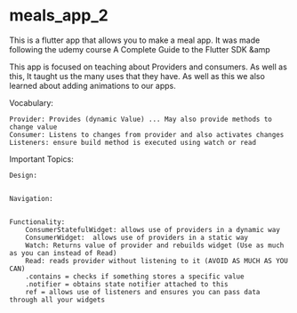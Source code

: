 # meals_app_2

This is a flutter app that allows you to make a meal app.
It was made following the udemy course A Complete Guide to 
the Flutter SDK &amp

This app is focused on teaching about Providers and consumers. As well as this, It taught 
us the many uses that they have. As well as this we also learned about adding animations 
to our apps.

Vocabulary: 

    Provider: Provides (dynamic Value) ... May also provide methods to change value
    Consumer: Listens to changes from provider and also activates changes
    Listeners: ensure build method is executed using watch or read

Important Topics:

    Design:
        

    Navigation:
        

    Functionality:
        ConsumerStatefulWidget: allows use of providers in a dynamic way
        ConsumerWidget:  allows use of providers in a static way
        Watch: Returns value of provider and rebuilds widget (Use as much as you can instead of Read)
        Read: reads provider without listening to it (AVOID AS MUCH AS YOU CAN)
        .contains = checks if something stores a specific value
        .notifier = obtains state notifier attached to this 
        ref = allows use of listeners and ensures you can pass data through all your widgets





